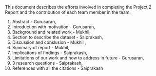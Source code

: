 This document describes the efforts involved in completing the Project 2 Report and the contribution of each team member in the team.

1. Abstract - Gurusaran,
2. Introduction with motivation - Gurusaran,
3. Background and related work - Mukhil,
4. Section to describe the dataset - Saiprakash,
5. Discussion and conslusion  - Mukhil ,
6. Summary of report - Mukhil,
7. Implications of findings - Saiprakash,
8. Limitations of our work and how to address in future - Gurusaran,
9. 3 research questions - Saiprakash,
10. References with all the citations - Saiprakash
